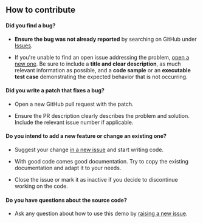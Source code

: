 ## How to contribute

#### **Did you find a bug?**

* **Ensure the bug was not already reported** by searching on GitHub under [Issues](https://github.com/dotunj/laratwilio/issues).

* If you're unable to find an open issue addressing the problem, [open a new one](https://github.com/dotunj/laratwilio/issues/new). Be sure to include a **title and clear description**, as much relevant information as possible, and a **code sample** or an **executable test case** demonstrating the expected behavior that is not occurring.

#### **Did you write a patch that fixes a bug?**

* Open a new GitHub pull request with the patch.

* Ensure the PR description clearly describes the problem and solution. Include the relevant issue number if applicable.

#### **Do you intend to add a new feature or change an existing one?**

* Suggest your change [in a new issue](https://github.com/dotunj/laratwilio/issues/new) and start writing code.

* With good code comes good documentation. Try to copy the existing documentation and adapt it to your needs.

* Close the issue or mark it as inactive if you decide to discontinue working on the code.

#### **Do you have questions about the source code?**

* Ask any question about how to use this demo by [raising a new issue](https://github.com/dotunj/laratwilio/issues/new).
